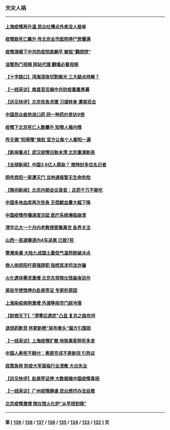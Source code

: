 ### 天灾人祸
---
#### [上海疫情再升温 民众吐槽点外卖没人接单](../../pages/ncid280/n13887067.md?12190045) 
#### [疫情致死亡飙升 传北京全市医院停尸房爆满](../../pages/ncid280/n13886986.md?12190045) 
#### [疫情海啸下中共防疫彻底躺平 被指“翻烧饼”](../../pages/ncid280/n13886875.md?12190045) 
#### [油管热门视频 网站代理 翻墙必看视频](http://138.2.39.72:81/youtube.html?epic-marker?12190045)
#### [【十字路口】鸿海深夜切割紫光 三大疑点待解？](../../pages/ncid280/n13886768.md?12190045) 
#### [【一线采访】南昌官员揭中共防疫重重黑幕](../../pages/ncid280/n13886703.md?12190045) 
#### [【远见快评】北京告急求援 习谋转身 遭美双击](../../pages/ncid280/n13886518.md?12190045) 
#### [中国民众疯抢进口药 同一种药价差达9倍](../../pages/ncid280/n13886761.md?12190045) 
#### [疫情下北京死亡人数攀升 知情人揭内情](../../pages/ncid280/n13886705.md?12190045) 
#### [传无锡“阳得慢”挨批 官方让每个人都阳一遍](../../pages/ncid280/n13886707.md?12190045) 
#### [【新闻看点】武汉疫情旧账未清 北京重演新恶](../../pages/ncid280/n13886438.md?12190045) 
#### [【全球新闻】中国3.6亿人感染？ 推特封多位名记者](../../pages/ncid280/n13886689.md?12190045) 
#### [网传宾阳一家遭灭门 当地通报暂无生命危险](../../pages/ncid280/n13886681.md?12190045) 
#### [【晚间新闻】北京内部会议录音：这药千万不能吃](../../pages/ncid280/n13886691.md?12190045) 
#### [中国多地血库再次告急 无偿献血量大幅下降](../../pages/ncid280/n13886675.md?12190045) 
#### [中国疫情传播速度迅猛 医疗系统濒临崩溃](../../pages/ncid280/n13886639.md?12190045) 
#### [清华北大一个月内老教授密集离世 各界关注](../../pages/ncid280/n13886469.md?12190045) 
#### [山西一高速隧道内4车追尾 已致7死](../../pages/ncid280/n13886673.md?12190045) 
#### [寒潮来袭 大陆九成国土最低气温将跌破冰点](../../pages/ncid280/n13886529.md?12190045) 
#### [商人徐崇阳吁周强辞职 指控其涉司法诈骗](../../pages/ncid280/n13886549.md?12190045) 
#### [火化遗体需求激增 北京东郊殡仪馆昼夜运作](../../pages/ncid280/n13886439.md?12190045) 
#### [美驻华使馆停办赴美签证 专家析原因](../../pages/ncid280/n13886582.md?12190045) 
#### [上海染疫病例激增 外滩等闹市门庭冷落](../../pages/ncid280/n13886478.md?12190045) 
#### [【财商天下】“清零后遗症”凸显 复苏之路坎坷](../../pages/ncid280/n13886408.md?12190045) 
#### [退烧药断货 林更新晒“尿布套头”偏方引围观](../../pages/ncid280/n13886399.md?12190045) 
#### [【一线采访】上海疫情扩散 地铁乘客猝死多发](../../pages/ncid280/n13886278.md?12190045) 
#### [中国人寿拒不赔付：奥密克戎不是新冠 引热议](../../pages/ncid280/n13886388.md?12190045) 
#### [政策急转 防疫大军面临行业溃散 大白失业](../../pages/ncid280/n13886279.md?12190045) 
#### [【远见快评】赴美签证停 大数据揭中国疫情真相](../../pages/ncid280/n13885945.md?12190045) 
#### [【一线采访】广州疫情肆虐 民众想尽办法自救](../../pages/ncid280/n13886155.md?12190045) 
#### [北京疫情激增 殡仪馆火化炉“从早烧到晚”](../../pages/ncid280/n13886237.md?12190045) 

---
#### 第 [ [139](./139.md?12190045) / [138](./138.md?12190045) / [137](./137.md?12190045) / [136](./136.md?12190045) / [135](./135.md?12190045) / [134](./134.md?12190045) / [133](./133.md?12190045) / [132](./132.md?12190045) ] 页
